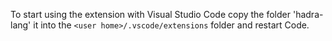 To start using the extension with Visual Studio Code copy the folder 'hadra-lang' it into the 
`<user home>/.vscode/extensions` folder and restart Code.
